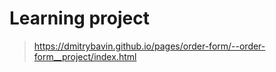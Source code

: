 # Learning project

> https://dmitrybavin.github.io/pages/order-form/--order-form__project/index.html